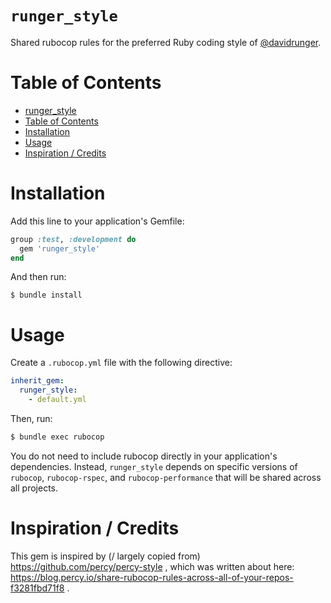 # `runger_style`

Shared rubocop rules for the preferred Ruby coding style of [@davidrunger][1].

[1]: https://github.com/davidrunger/

# Table of Contents

<!--ts-->
   * [runger_style](#runger_style)
   * [Table of Contents](#table-of-contents)
   * [Installation](#installation)
   * [Usage](#usage)
   * [Inspiration / Credits](#inspiration--credits)

<!-- Added by: david, at: Wed Jul  1 14:46:44 PDT 2020 -->

<!--te-->

# Installation

Add this line to your application's Gemfile:

```rb
group :test, :development do
  gem 'runger_style'
end
```

And then run:

```
$ bundle install
```

# Usage

Create a `.rubocop.yml` file with the following directive:

```yml
inherit_gem:
  runger_style:
    - default.yml
```

Then, run:

```bash
$ bundle exec rubocop
```

You do not need to include rubocop directly in your application's dependencies. Instead,
`runger_style` depends on specific versions of `rubocop`, `rubocop-rspec`, and `rubocop-performance`
that will be shared across all projects.

# Inspiration / Credits

This gem is inspired by (/ largely copied from) https://github.com/percy/percy-style , which was
written about here: https://blog.percy.io/share-rubocop-rules-across-all-of-your-repos-f3281fbd71f8
.
